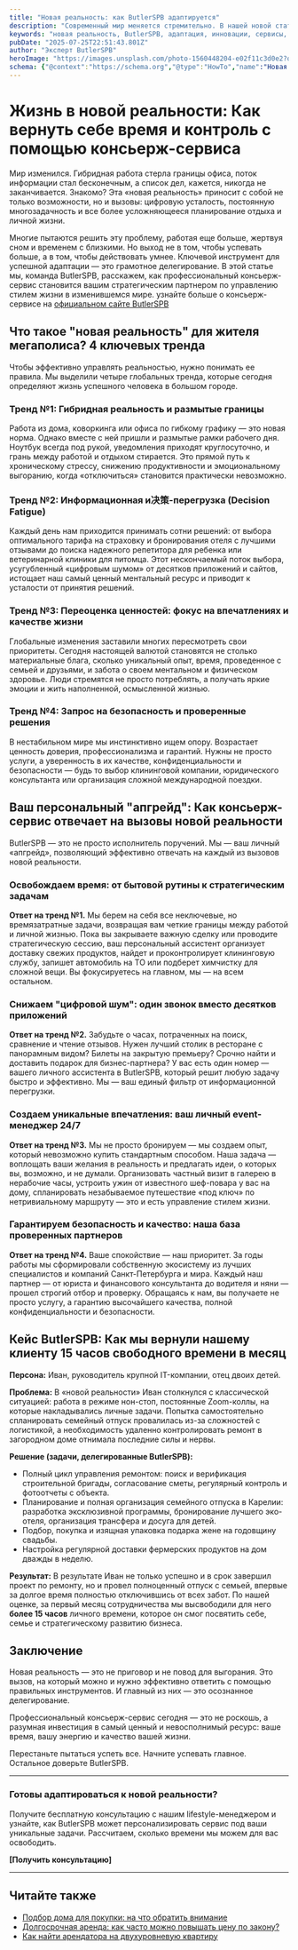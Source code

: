 ```yaml
---
title: "Новая реальность: как ButlerSPB адаптируется"
description: "Современный мир меняется стремительно. В нашей новой статье мы рассматриваем, как ButlerSPB отвечает на вызовы новой реальности, предлагая инновационные решения."
keywords: "новая реальность, ButlerSPB, адаптация, инновации, сервисы, будущее, тренды"
pubDate: "2025-07-25T22:51:43.801Z"
author: "Эксперт ButlerSPB"
heroImage: "https://images.unsplash.com/photo-1560448204-e02f11c3d0e2?q=80&w=2070&auto=format&fit=crop"
schema: {"@context":"https://schema.org","@type":"HowTo","name":"Новая реальность: как ButlerSPB адаптируется","description":"Современный мир меняется стремительно. В нашей новой статье мы рассматриваем, как ButlerSPB отвечает на вызовы новой реальности, предлагая инновационные решения.","image":{"@type":"ImageObject","url":"https://images.unsplash.com/photo-1560448204-e02f11c3d0e2?q=80&w=2070&auto=format&fit=crop"},"aggregateRating":{"@type":"AggregateRating","ratingValue":"4.7","reviewCount":619,"bestRating":"5","worstRating":"1"},"publisher":{"@type":"Organization","name":"Блог ButlerSPB","logo":{"@type":"ImageObject","url":"https://butlerspb-blog.netlify.app/favicon.ico"}},"mainEntityOfPage":{"@type":"WebPage","@id":"https://butlerspb-blog.netlify.app/blog/novaya-realnost/"}}
---
```

# Жизнь в новой реальности: Как вернуть себе время и контроль с помощью консьерж-сервиса

Мир изменился. Гибридная работа стерла границы офиса, поток информации стал бесконечным, а список дел, кажется, никогда не заканчивается. Знакомо? Эта «новая реальность» приносит с собой не только возможности, но и вызовы: цифровую усталость, постоянную многозадачность и все более усложняющееся планирование отдыха и личной жизни.

Многие пытаются решить эту проблему, работая еще больше, жертвуя сном и временем с близкими. Но выход не в том, чтобы успевать больше, а в том, чтобы действовать умнее. Ключевой инструмент для успешной адаптации — это грамотное делегирование. В этой статье мы, команда ButlerSPB, расскажем, как профессиональный консьерж-сервис становится вашим стратегическим партнером по управлению стилем жизни в изменившемся мире. узнайте больше о консьерж-сервисе на <a href="https://butlerspb.ru/svyazatsya-s-konserzh-servisom" target="_blank" rel="nofollow">официальном сайте ButlerSPB</a>

## Что такое "новая реальность" для жителя мегаполиса? 4 ключевых тренда

Чтобы эффективно управлять реальностью, нужно понимать ее правила. Мы выделили четыре глобальных тренда, которые сегодня определяют жизнь успешного человека в большом городе.

### Тренд №1: Гибридная реальность и размытые границы

Работа из дома, коворкинга или офиса по гибкому графику — это новая норма. Однако вместе с ней пришли и размытые рамки рабочего дня. Ноутбук всегда под рукой, уведомления приходят круглосуточно, и грань между работой и отдыхом стирается. Это прямой путь к хроническому стрессу, снижению продуктивности и эмоциональному выгоранию, когда «отключиться» становится практически невозможно.

### Тренд №2: Информационная и决策-перегрузка (Decision Fatigue)

Каждый день нам приходится принимать сотни решений: от выбора оптимального тарифа на страховку и бронирования отеля с лучшими отзывами до поиска надежного репетитора для ребенка или ветеринарной клиники для питомца. Этот нескончаемый поток выбора, усугубленный «цифровым шумом» от десятков приложений и сайтов, истощает наш самый ценный ментальный ресурс и приводит к усталости от принятия решений.

### Тренд №3: Переоценка ценностей: фокус на впечатлениях и качестве жизни

Глобальные изменения заставили многих пересмотреть свои приоритеты. Сегодня настоящей валютой становятся не столько материальные блага, сколько уникальный опыт, время, проведенное с семьей и друзьями, и забота о своем ментальном и физическом здоровье. Люди стремятся не просто потреблять, а получать яркие эмоции и жить наполненной, осмысленной жизнью.

### Тренд №4: Запрос на безопасность и проверенные решения

В нестабильном мире мы инстинктивно ищем опору. Возрастает ценность доверия, профессионализма и гарантий. Нужны не просто услуги, а уверенность в их качестве, конфиденциальности и безопасности — будь то выбор клининговой компании, юридического консультанта или организация сложной международной поездки.

## Ваш персональный "апгрейд": Как консьерж-сервис отвечает на вызовы новой реальности

ButlerSPB — это не просто исполнитель поручений. Мы — ваш личный «апгрейд», позволяющий эффективно отвечать на каждый из вызовов новой реальности.

### Освобождаем время: от бытовой рутины к стратегическим задачам

**Ответ на тренд №1.** Мы берем на себя все неключевые, но времязатратные задачи, возвращая вам четкие границы между работой и личной жизнью. Пока вы закрываете важную сделку или проводите стратегическую сессию, ваш персональный ассистент организует доставку свежих продуктов, найдет и проконтролирует клининговую службу, запишет автомобиль на ТО или подберет химчистку для сложной вещи. Вы фокусируетесь на главном, мы — на всем остальном.

### Снижаем "цифровой шум": один звонок вместо десятков приложений

**Ответ на тренд №2.** Забудьте о часах, потраченных на поиск, сравнение и чтение отзывов. Нужен лучший столик в ресторане с панорамным видом? Билеты на закрытую премьеру? Срочно найти и доставить подарок для бизнес-партнера? У вас есть один номер — вашего личного ассистента в ButlerSPB, который решит любую задачу быстро и эффективно. Мы — ваш единый фильтр от информационной перегрузки.

### Создаем уникальные впечатления: ваш личный event-менеджер 24/7

**Ответ на тренд №3.** Мы не просто бронируем — мы создаем опыт, который невозможно купить стандартным способом. Наша задача — воплощать ваши желания в реальность и предлагать идеи, о которых вы, возможно, и не думали. Организовать частный визит в галерею в нерабочие часы, устроить ужин от известного шеф-повара у вас на дому, спланировать незабываемое путешествие «под ключ» по нетривиальному маршруту — это и есть управление стилем жизни.

### Гарантируем безопасность и качество: наша база проверенных партнеров

**Ответ на тренд №4.** Ваше спокойствие — наш приоритет. За годы работы мы сформировали собственную экосистему из лучших специалистов и компаний Санкт-Петербурга и мира. Каждый наш партнер — от юриста и финансового консультанта до водителя и няни — прошел строгий отбор и проверку. Обращаясь к нам, вы получаете не просто услугу, а гарантию высочайшего качества, полной конфиденциальности и безопасности.

## Кейс ButlerSPB: Как мы вернули нашему клиенту 15 часов свободного времени в месяц

**Персона:** Иван, руководитель крупной IT-компании, отец двоих детей.

**Проблема:** В «новой реальности» Иван столкнулся с классической ситуацией: работа в режиме нон-стоп, постоянные Zoom-коллы, на которые накладывались личные задачи. Попытка самостоятельно спланировать семейный отпуск провалилась из-за сложностей с логистикой, а необходимость удаленно контролировать ремонт в загородном доме отнимала последние силы и нервы.

**Решение (задачи, делегированные ButlerSPB):**
*   Полный цикл управления ремонтом: поиск и верификация строительной бригады, согласование сметы, регулярный контроль и фотоотчеты с объекта.
*   Планирование и полная организация семейного отпуска в Карелии: разработка эксклюзивной программы, бронирование лучшего эко-отеля, организация трансфера и досуга для детей.
*   Подбор, покупка и изящная упаковка подарка жене на годовщину свадьбы.
*   Настройка регулярной доставки фермерских продуктов на дом дважды в неделю.

**Результат:** В результате Иван не только успешно и в срок завершил проект по ремонту, но и провел полноценный отпуск с семьей, впервые за долгое время полностью отключившись от всех забот. По нашей оценке, за первый месяц сотрудничества мы высвободили для него **более 15 часов** личного времени, которое он смог посвятить себе, семье и стратегическому развитию бизнеса.

## Заключение

Новая реальность — это не приговор и не повод для выгорания. Это вызов, на который можно и нужно эффективно ответить с помощью правильных инструментов. И главный из них — это осознанное делегирование.

Профессиональный консьерж-сервис сегодня — это не роскошь, а разумная инвестиция в самый ценный и невосполнимый ресурс: ваше время, вашу энергию и качество вашей жизни.

Перестаньте пытаться успеть все. Начните успевать главное. Остальное доверьте ButlerSPB.

---

### **Готовы адаптироваться к новой реальности?**

Получите бесплатную консультацию с нашим lifestyle-менеджером и узнайте, как ButlerSPB может персонализировать сервис под ваши уникальные задачи. Рассчитаем, сколько времени мы можем для вас освободить.

**[Получить консультацию]**

---

## Читайте также

*   [Подбор дома для покупки: на что обратить внимание](/blog/podbor-doma-dlya-pokupki-na-chto-obratit-vnimanie/)
*   [Долгосрочная аренда: как часто можно повышать цену по закону?](/blog/dolgosrochnaya-arenda-kak-chasto-mozhno-povyshat-cenu/)
*   [Как найти арендатора на двухуровневую квартиру](/blog/kak-nayti-arendatora-na-dvuhurovnevuyu-kvartiru/)


